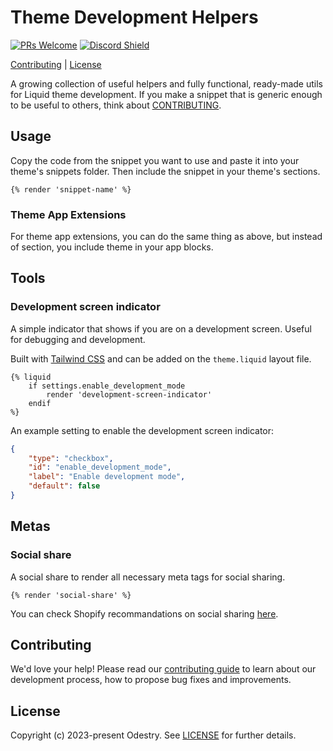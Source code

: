 # Theme Development Helpers

[![PRs Welcome](https://img.shields.io/badge/PRs-welcome-brightgreen.svg?style=flat&colorA=338fbb&colorB=1c1c1c&logoColor=ffffff)](/.github/CONTRIBUTING.md)
[![Discord Shield](https://img.shields.io/discord/983602196493004820?style=flat&colorA=338fbb&colorB=1c1c1c&label=discord&logo=discord&logoColor=ffffff)](https://discord.gg/blanklob-community-983602196493004820)

[Contributing](#contributing) |
[License](#license)

A growing collection of useful helpers and fully functional, ready-made utils for Liquid theme development. If you make a snippet that is generic enough to be useful to others, think about [CONTRIBUTING](./CONTRIBUTING.md).

## Usage

Copy the code from the snippet you want to use and paste it into your theme's snippets folder. Then include the snippet in your theme's sections.

```liquid
{% render 'snippet-name' %}
```

### Theme App Extensions

For theme app extensions, you can do the same thing as above, but instead of section, you include theme in your app blocks.

## Tools

### Development screen indicator

A simple indicator that shows if you are on a development screen. Useful for debugging and development.

Built with [Tailwind CSS](https://tailwindcss.com/) and can be added on the `theme.liquid` layout file.

```liquid
{% liquid 
    if settings.enable_development_mode
        render 'development-screen-indicator' 
    endif
%}
```

An example setting to enable the development screen indicator:

```json
{
    "type": "checkbox",
    "id": "enable_development_mode",
    "label": "Enable development mode",
    "default": false
}
```

## Metas

### Social share

A social share to render all necessary meta tags for social sharing.

```liquid
{% render 'social-share' %}
```

You can check Shopify recommandations on social sharing [here](https://help.shopify.com/manual/online-store/images/showing-social-media-thumbnail-images).

## Contributing

We'd love your help! Please read our [contributing guide](./CONTRIBUTING.md) to learn about our development process, how to propose bug fixes and improvements.

## License

Copyright (c) 2023-present Odestry. See [LICENSE](/LICENSE.md) for further details.
